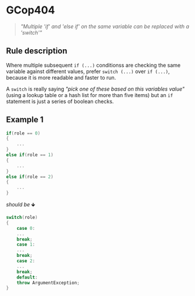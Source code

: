 ﻿# GCop404

> *"Multiple 'if' and 'else if' on the same variable can be replaced with a 'switch'"*


## Rule description
Where multiple subsequent `if (...)` conditionss are checking the same variable against different values, prefer `switch (...)` over `if (...)`, because it is more readable and faster to run.

A `switch` is really saying *"pick one of these based on this variables value"* (using a lookup table or a hash list for more than five items) but an `if` statement is just a series of boolean checks.

## Example 1
```csharp
if(role == 0)
{
    ...
}
else if(role == 1)
{
    ...
}
else if(role == 2)
{
    ...
}
```
*should be* 🡻

```csharp
switch(role)
{
    case 0:
    ...
    break;
    case 1:
    ...
    break;
    case 2:
    ...
    break;
    default:
    throw ArgumentException;
}
```
